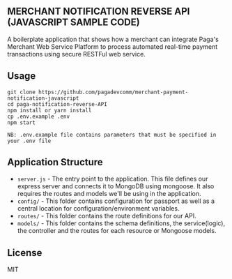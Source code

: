 
## MERCHANT NOTIFICATION REVERSE API (JAVASCRIPT SAMPLE CODE)

A boilerplate application that shows how a merchant can integrate Paga's Merchant Web Service Platform to process automated real-time payment transactions using secure RESTFul web service.

## Usage

    git clone https://github.com/pagadevcomm/merchant-payment-notification-javascript
    cd paga-notification-reverse-API
    npm install or yarn install
    cp .env.example .env
    npm start
    
    NB: .env.example file contains parameters that must be specified in your .env file


## Application Structure

- `server.js` - The entry point to the application. This file defines our express server and connects it to MongoDB using mongoose. It also requires the routes and models we'll be using in the application.
- `config/` - This folder contains configuration for passport as well as a central location for configuration/environment variables.
- `routes/` - This folder contains the route definitions for our API.
- `models/` - This folder contains the schema definitions, the service(logic),  the controller and the routes for each resource or Mongoose models.


## License

MIT
